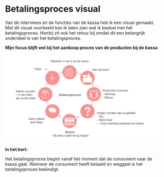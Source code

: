 # Betalingsproces visual

Van de interviews en de functies van de kassa heb ik een visual gemaakt. Met dit visual voorbeeld kan ik laten zien wat ik bedoel met het betalingsproces. Hierbij zit ook het retour bij omdat dit een belangrijk onderdeel is van het betalingsproces. 

**Mijn focus blijft wel bij het aankoop proces van de producten bij de kassa**

![](../../.gitbook/assets/betalingsproces-ontwerp.jpg)

**In het kort:**

Het betalingsproces begint vanaf het moment dat de consument naar de kassa gaat. Wanneer de consument heeft betaald en weggaat is het betalingsproces beëindigt. 

